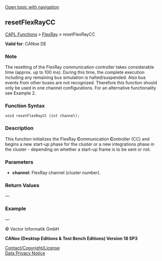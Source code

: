 [Open topic with navigation](../../../../../CANoeDEFamily.htm#Topics/CAPLFunctions/FlexRay/Functions/CAPLfunctionResetFlexrayCC.md)

## resetFlexRayCC

[CAPL Functions](../../CAPLfunctions.md) » [FlexRay](../CAPLfunctionsFlexrayOverview.md) » resetFlexRayCC

**Valid for**: CANoe DE

### Note

The resetting of the FlexRay communication controller takes considerable time (approx. up to 100 ms). During this time, the complete execution including any remaining bus simulation is halted/suspended. Also bus events from other buses are not recognized. Therefore this function should only be used in one channel configurations. For an alternative functionality see Example 2.

### Function Syntax

```plaintext
void resetFlexRayCC (int channel);
```

### Description

This function initializes the FlexRay **C**ommunication **C**ontroller (CC) and begins a new start-up phase for the cluster or a new integrations phase in the cluster - depending on whether a start-up frame is to be sent or not.

### Parameters

- **channel**: FlexRay channel (cluster number).

### Return Values

—

### Example

—

© Vector Informatik GmbH

**CANoe (Desktop Editions & Test Bench Editions) Version 18 SP3**

[Contact/Copyright/License](../../../Shared/ContactCopyrightLicense.md)  
[Data Privacy Notice](https://www.vector.com/int/en/company/get-info/privacy-policy/)
